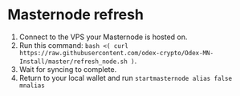 # Masternode refresh

1. Connect to the VPS your Masternode is hosted on.
2. Run this command: `bash <( curl https://raw.githubusercontent.com/odex-crypto/Odex-MN-Install/master/refresh_node.sh )`.
3. Wait for syncing to complete.
4. Return to your local wallet and run `startmasternode alias false mnalias`
